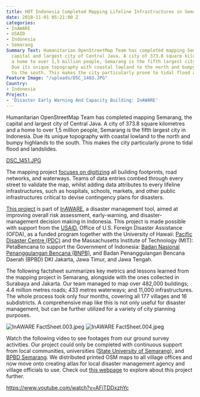 ```yaml
---
title: HOT Indonesia Completed Mapping Lifeline Infrastructures in Semarang
date: 2018-11-01 05:21:00 Z
categories:
- InAWARE
- USAID
- Indonesia
- Semarang
Summary Text: Humanitarian OpenStreetMap Team has completed mapping Semarang, the
  capital and largest city of Central Java. A city of 373.8 square kilometres and
  a home to over 1,5 million people, Semarang is the fifth largest city in Indonesia.
  Due its unique topography with coastal lowland to the north and bumpy highlands
  to the south. This makes the city particularly prone to tidal flood and landslides.
Feature Image: "/uploads/DSC_1483.JPG"
Country:
- Indonesia
Project:
- 'Disaster Early Warning And Capacity Building: InAWARE'
---
```


Humanitarian OpenStreetMap Team has completed mapping Semarang, the capital and largest city of Central Java. A city of 373.8 square kilometres and a home to over 1,5 million people, Semarang is the fifth largest city in Indonesia. Due its unique topography with coastal lowland to the north and bumpy highlands to the south. This makes the city particularly prone to tidal flood and landslides.

[DSC_1451.JPG](/uploads/DSC_1451.JPG)

The mapping project [focuses on digitizing](https://www.hotosm.org/updates/2018-03-12_hot_inaware_project_relocates_to_mapping_lifeline_infrastructures_in_semarang) all building footprints, road networks, and waterways. Teams of data entries combed through every street to validate the map, whilst adding data attributes to every lifeline infrastructures, such as hospitals, schools, markets, and other public infrastructures critical to devise contingency plans for disasters.

[This project](https://www.hotosm.org/projects/disaster-early-warning-and-capacity-building-inaware) is part of [InAWARE](http://inaware.bnpb.go.id/inaware/), a disaster management tool, aimed at improving overall risk assessment, early-warning, and disaster-management decision making in Indonesia. This project is made possible with support from the [USAID](https://www.usaid.gov), Office of U.S. Foreign Disaster Assistance (OFDA), as a funded program together with the University of Hawaii: [Pacific Disaster Centre (PDC)](http://www.pdc.org/) and the Massachusetts Institute of Technology (MIT): PetaBencana to support the Government of Indonesia: [Badan Nasional Penanggulangan Bencana (BNPB)](http://www.bnpb.go.id/), and Badan Penanggulangan Bencana Daerah (BPBD) DKI Jakarta, Jawa Timur, and Jawa Tengah.

The following factsheet summarizes key metrics and lessons learned from the mapping project in Semarang, alongside with the ones collected in Surabaya and Jakarta. Our team managed to map over 482,000 buildings; 4.4 million metres roads; 433 metres waterways; and 11,000 infrastructures. The whole process took only four months, covering all 177 villages and 16 subdistricts. A comprehensive map like this is not only useful for disaster management, but can be further utilized for a variety of city planning purposes.

![InAWARE FactSheet.003.jpeg](/uploads/InAWARE%20FactSheet.003.jpeg)
![InAWARE FactSheet.004.jpeg](/uploads/InAWARE%20FactSheet.004.jpeg)

Watch the following video to see footages from our ground survey activities. Our project could only be completed with continuous support from local communities, universities ([State University of Semarang](https://unnes.ac.id)), and [BPBD Semarang](http://bpbd.semarangkota.go.id). We distributed printed OSM maps to all village offices and now move onto creating atlas for local disaster management agency and village officials to use. Check out [this webpage](https://openstreetmap.id/en/pemetaan-hot-pdc/) to explore about this project further.

https://www.youtube.com/watch?v=AFiTDDxzhYc 